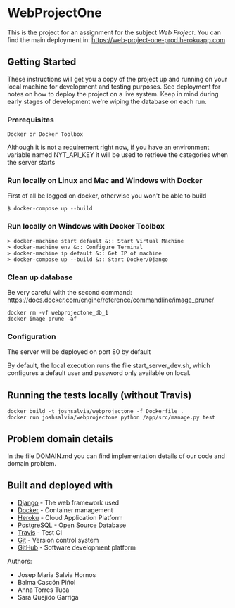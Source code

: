 # WebProjectOne

This is the project for an assignment for the subject *Web Project*. You can find the main deployment in: https://web-project-one-prod.herokuapp.com

## Getting Started

These instructions will get you a copy of the project up and running on your local machine for development and testing purposes. See deployment for notes on how to deploy the project on a live system. Keep in mind during early stages of development we're wiping the database on each run.

### Prerequisites

```
Docker or Docker Toolbox
```
Although it is not a requirement right now, if you have an environment variable named NYT_API_KEY it will be used to retrieve the categories when the server starts

### Run locally on Linux and Mac and Windows with Docker

First of all be logged on docker, otherwise you won't be able to build

```
$ docker-compose up --build
```

### Run locally on Windows with Docker Toolbox

```
> docker-machine start default &:: Start Virtual Machine
> docker-machine env &:: Configure Terminal
> docker-machine ip default &:: Get IP of machine
> docker-compose up --build &:: Start Docker/Django
```

### Clean up database

Be very careful with the second command: https://docs.docker.com/engine/reference/commandline/image_prune/

```
docker rm -vf webprojectone_db_1
docker image prune -af
```

### Configuration

The server will be deployed on port 80 by default

By default, the local execution runs the file start_server_dev.sh, which configures a default user and password only available on local.

## Running the tests locally (without Travis)

```
docker build -t joshsalvia/webprojectone -f Dockerfile .
docker run joshsalvia/webprojectone python /app/src/manage.py test
```

## Problem domain details

In the file DOMAIN.md you can find implementation details of our code and domain problem.

## Built and deployed with

* [Django](https://www.djangoproject.com/) - The web framework used
* [Docker](https://www.docker.com/) - Container management
* [Heroku](https://www.heroku.com/) - Cloud Application Platform
* [PostgreSQL](https://www.postgresql.org/) - Open Source Database
* [Travis](https://travis-ci.org/) - Test CI
* [Git](https://git-scm.com/) - Version control system
* [GitHub](https://github.com/) - Software development platform

Authors:
- Josep Maria Salvia Hornos
- Balma Cascón Piñol
- Anna Torres Tuca
- Sara Quejido Garriga
